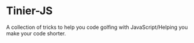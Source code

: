 # Tinier-JS
A collection of tricks to help you code golfing with JavaScript/Helping you make your code shorter.
